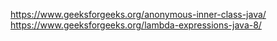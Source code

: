 https://www.geeksforgeeks.org/anonymous-inner-class-java/
https://www.geeksforgeeks.org/lambda-expressions-java-8/
